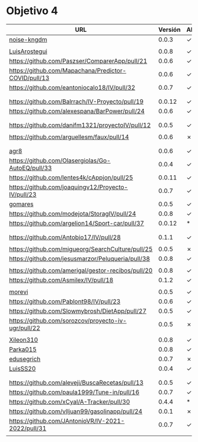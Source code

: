 # Objetivo 4


| URL                                                                 | Versión | Alcanzado |
|---------------------------------------------------------------------|---------|-----------|
| [noise-kngdm](https://github.com/noise-kngdm/music-matcher/pull/22) | 0.0.3   | ✓         |
| <!-- Enlace de Esturillo98 -->                                      |         |           |
| [LuisArostegui](https://github.com/LuisArostegui/MyWallet/pull/30)  | 0.0.8   | ✓         |
| https://github.com/Paszser/ComparerApp/pull/21                      | 0.0.6   | ✓         |
| https://github.com/Mapachana/Predictor-COVID/pull/13                | 0.0.6   | ✓         |
| https://github.com/eantoniocalo18/IV/pull/32                        | 0.0.7   | ✓         |
| <!-- Enlace de NachoCarher -->                                      |         |           |
| <!-- Enlace de C L A -->                                            |         |           |
| https://github.com/Balrrach/IV-Proyecto/pull/19                     | 0.0.12  | ✓         |
| https://github.com/alexespana/BarPower/pull/24                      | 0.0.6   | ✓         |
| <!-- Enlace de Javierexmar -->                                      |         |           |
| <!-- Enlace de MarinoFajardo -->                                    |         |           |
| https://github.com/danifm1321/proyectoIV/pull/12                    | 0.0.5   | ✓         |
| <!-- Enlace de josevilchez247 -->                                   |         |           |
| https://github.com/arguellesm/faux/pull/14                          | 0.0.6   | ✗         |
| <!-- Enlace de DFolchA -->                                          |         |           |
| <!-- Enlace de JaimeGM96 -->                                        |         |           |
| [agr8](https://github.com/agr8/Planner-IV/pull/23)                  | 0.0.6   | ✓         |
| https://github.com/Olasergiolas/Go-AutoEQ/pull/33                   | 0.0.4   | ✓         |
| https://github.com/lentes4k/cAppjon/pull/25                         | 0.0.11  | ✓         |
| https://github.com/joaquingv12/Proyecto-IV/pull/23                  | 0.0.7   | ✓         |
| [gomares](https://github.com/gomares/More-mangas/pull/30)           | 0.0.5   | ✓         |
| https://github.com/modejota/StoragIV/pull/24                        | 0.0.8   | ✓         |
| https://github.com/argelion14/Sport-car/pull/37                     | 0.0.12  | *         |
| <!-- Enlace de juanmihdz -->                                        |         |           |
| <!-- Enlace de venrra -->                                           |         |           |
| https://github.com/Antobio17/IV/pull/28                             | 0.1.1   | ✓         |
| <!-- Enlace de manujurado1 -->                                      |         |           |
| https://github.com/migueorg/SearchCulture/pull/25                   | 0.0.5   | ✗         |
| https://github.com/jesusmarzor/Peluqueria/pull/38                   | 0.0.8   | ✓         |
| <!-- Enlace de francisco3207 -->                                    |         |           |
| https://github.com/amerigal/gestor-recibos/pull/20                  | 0.0.8   | ✓         |
| https://github.com/Asmilex/IV/pull/18                               | 0.1.2   | ✓         |
| <!-- Enlace de ismaelmontesinos -->                                 |         |           |
| [morevi](https://github.com/morevi/jobcontrol/pull/54)              | 0.0.5   | ✓         |
| https://github.com/Pablont98/IV/pull/23                             | 0.0.6   | ✓         |
| https://github.com/Slowmybrosh/DietApp/pull/27                      | 0.0.5   | ✓         |
| https://github.com/sorozcov/proyecto-iv-ugr/pull/22                 | 0.0.5   | ✗         |
| <!-- Enlace de jlortega00 -->                                       |         |           |
| [Xileon310](https://github.com/Xileon310/GoParty/pull/33)           | 0.0.8   | ✓         |
| [Parka015](https://github.com/Parka015/SerieMotion-IV/pull/14)      | 0.0.8   | ✓         |
| [edusegrich](https://github.com/edusegrich/OpoTests/pull/31)        | 0.0.7   | ✗         |
| [LuisSS20](https://github.com/LuisSS20/DontWait/pull/17)            | 0.0.4   | ✓         |
| <!-- Enlace de juanfran00 -->                                       |         |           |
| <!-- Enlace de Albertotc99 -->                                      |         |           |
| https://github.com/aleveji/BuscaRecetas/pull/13                     | 0.0.5   | ✓         |
| https://github.com/paula1999/Tune-in/pull/16                        | 0.0.7   | ✓         |
| https://github.com/xCyal/A-Tracker/pull/30                          | 0.4.4   | *          |
| https://github.com/vlljuan99/gasolinapp/pull/24                     | 0.0.1   | ✗         |
| https://github.com/JAntonioVR/IV-2021-2022/pull/31                  | 0.0.7   | ✓         |
| <!-- Enlace de pablozafra97 -->                                     |         |           |
